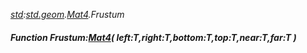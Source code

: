 _[std](../../modules/std/std-module.md):[std.geom](../../modules/std/std-geom.md).[Mat4<T>](../../modules/std/std-geom-mat4.md).Frustum_
##### Function Frustum:[Mat4](../../modules/std/std-geom-mat4.md)<T>( left:T,right:T,bottom:T,top:T,near:T,far:T )
